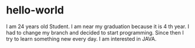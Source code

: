 # hello-world
I am 24 years old Student. I am near my graduation because it is 4 th year. I had to change my branch and decided to start programming. Since then I try to learn something new every day. I am interested in JAVA.
